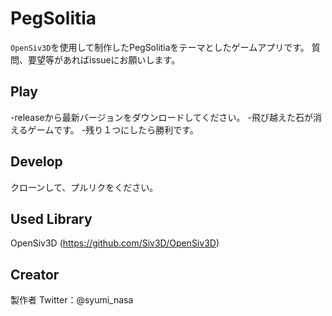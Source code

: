 # PegSolitia
`OpenSiv3D`を使用して制作したPegSolitiaをテーマとしたゲームアプリです。
質問、要望等があればissueにお願いします。

## Play
-releaseから最新バージョンをダウンロードしてください。
-飛び越えた石が消えるゲームです。
-残り１つにしたら勝利です。

## Develop
クローンして、プルリクをください。

## Used Library
OpenSiv3D (https://github.com/Siv3D/OpenSiv3D)

## Creator
製作者 Twitter：@syumi_nasa
